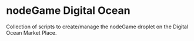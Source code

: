 # nodeGame Digital Ocean

Collection of scripts to create/manage the nodeGame droplet on the Digital Ocean Market Place.
